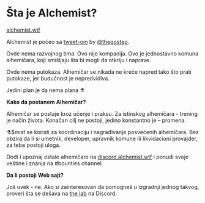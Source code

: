 # Šta je Alchemist?

[alchemist.wtf](https://github.com/alchemistcoin/alchemist)

Alchemist je počeo sa [tweet-om](https://twitter.com/thegostep/status/1358159173440184322?s=20) by [@thegostep](https://twitter.com/thegostep).

Ovde nema razvojnog tima. Ovo nije kompanija. Ovo je jednostavno komuna alhemičara, koji smišljaju šta bi mogli da otkriju i naprave.

Ovde nema putokaza. Alhemičar se nikada ne kreće napred tako što prati putokaze, jer budućnost je nepredvidiva.

Jedini plan je da nema plana ⚗️

**Kako da postanem Alhemičar?**

Alhemičar se postaje kroz učenje i praksu. Za istinskog alhemičara - trening je način života. Konačan cilj ne postoji, jedino konstantno je – promena.

⚗️$mist se koristi za koordinaciju i nagrađivanje posvećenih alhemičara. Bez obzira da li si umetnik, developer, upravnik komune ili likvidacioni provajder, za tebe postoji uloga.

Dođi i upoznaj ostale alhemičare na [discord.alchemist.wtf](http://discord.alchemist.wtf) i ponudi svoje veštine i znanja na \#bounties channel.

**Da li postoji Web sajt?**

Još uvek - ne. Ako si zainteresovan da pomogneš u izgradnji jednog takvog, proveri šta se dešava na [the lab](https://discord.gg/UQB4MwG4c8) na Discord.

